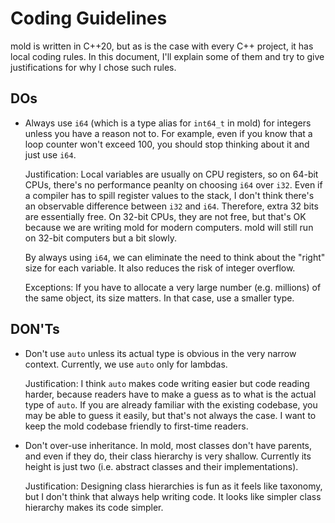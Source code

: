 # Coding Guidelines

mold is written in C++20, but as is the case with every C++ project,
it has local coding rules. In this document, I'll explain some of them
and try to give justifications for why I chose such rules.

## DOs

- Always use `i64` (which is a type alias for `int64_t` in mold) for
  integers unless you have a reason not to. For example, even if you know
  that a loop counter won't exceed 100, you should stop thinking about it
  and just use `i64`.

  Justification: Local variables are usually on CPU registers, so on
  64-bit CPUs, there's no performance peanlty on choosing `i64` over
  `i32`. Even if a compiler has to spill register values to the stack,
  I don't think there's an observable difference between `i32` and
  `i64`. Therefore, extra 32 bits are essentially free. On 32-bit CPUs,
  they are not free, but that's OK because we are writing mold for modern
  computers. mold will still run on 32-bit computers but a bit slowly.

  By always using `i64`, we can eliminate the need to think about the
  "right" size for each variable. It also reduces the risk of integer
  overflow.

  Exceptions: If you have to allocate a very large number (e.g. millions)
  of the same object, its size matters. In that case, use a smaller type.

## DON'Ts

- Don't use `auto` unless its actual type is obvious in the very narrow
  context. Currently, we use `auto` only for lambdas.

  Justification: I think `auto` makes code writing easier but code reading
  harder, because readers have to make a guess as to what is the actual
  type of `auto`. If you are already familiar with the existing codebase,
  you may be able to guess it easily, but that's not always the case.
  I want to keep the mold codebase friendly to first-time readers.

- Don't over-use inheritance. In mold, most classes don't have parents,
  and even if they do, their class hierarchy is very shallow. Currently
  its height is just two (i.e. abstract classes and their implementations).

  Justification: Designing class hierarchies is fun as it feels like
  taxonomy, but I don't think that always help writing code. It looks like
  simpler class hierarchy makes its code simpler.
